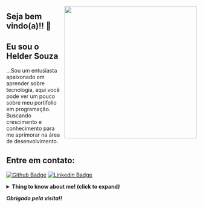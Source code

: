 <p> <img src="https://i.imgur.com/STFT2Qk.png?1" width="350" height="350" align="right">
 
## Seja bem vindo(a)!! 👋 

## Eu sou o Helder Souza

 ...Sou um entusiasta apaixonado em aprender sobre tecnologia, aqui você pode ver um pouco sobre meu portifolio em programação.<br>
Buscando crescimento e conhecimento para me aprimorar na área de desenvolvimento.

</p>

## Entre em contato:

[![Github Badge](https://img.shields.io/badge/-Github-000?style=flat-square&logo=Github&logoColor=white&link=https://github.com/Helder-Souza)](https://github.com/Helder-Souza)
[![Linkedin Badge](https://img.shields.io/badge/-LinkedIn-blue?style=flat-square&logo=Linkedin&logoColor=white&link=https://www.linkedin.com/in/helder-souza-7b3591183//)](https://www.linkedin.com/in/helder-souza-7b3591183/)

<details>
 <summary> <b> Thing to know about me! <!b> (click to expand<i/>) </summary>
  
  ![Helder Souza GitHub stats](https://github-readme-stats.vercel.app/api?username=Helder-Souza&show_icons=true&theme=maroongold)
  
  ![Top Langs](https://github-readme-stats.vercel.app/api/top-langs/?username=Helder-Souza&layout=compact)
  <br>
  
  </details>

Obrigado pela visita!!

<!--
**Helder-Souza/Helder-Souza** is a ✨ _special_ ✨ repository because its `README.md` (this file) appears on your GitHub profile.

Here are some ideas to get you started:

- 🔭 I’m currently working on ...
- 🌱 I’m currently learning ...
- 👯 I’m looking to collaborate on ...
- 🤔 I’m looking for help with ...
- 💬 Ask me about ...
- 📫 How to reach me: ...
- 😄 Pronouns: ...
- ⚡ Fun fact: ...
-->
